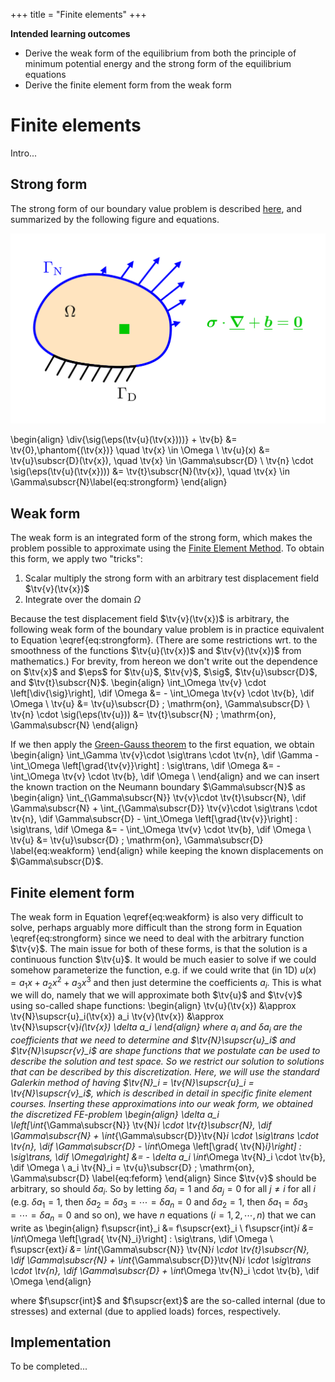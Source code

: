 +++
 title = "Finite elements"
+++

**Intended learning outcomes**
* Derive the weak form of the equilibrium from both the principle of minimum potential energy and the strong form of the equilibrium equations
* Derive the finite element form from the weak form

# Finite elements
Intro...

## Strong form
The strong form of our boundary value problem is described [here](/BoundaryValueProblem), and summarized by the following figure and equations.

![](/assets/Potato.svg)

\begin{align}
\div{\sig(\eps(\tv{u}(\tv{x})))} + \tv{b} &= \tv{0},\phantom{(\tv{x})} \quad \tv{x} \in \Omega \\
\tv{u}(x) &= \tv{u}\subscr{D}(\tv{x}), \quad \tv{x} \in \Gamma\subscr{D} \\
\tv{n} \cdot \sig(\eps(\tv{u}(\tv{x}))) &= \tv{t}\subscr{N}(\tv{x}), \quad \tv{x} \in \Gamma\subscr{N}\label{eq:strongform}
\end{align}

## Weak form
The weak form is an integrated form of the strong form, which makes the problem possible to approximate using the [Finite Element Method](#finite_element_form). To obtain this form, we apply two "tricks":

1. Scalar multiply the strong form with an arbitrary test displacement field $\tv{v}(\tv{x})$
2. Integrate over the domain $\Omega$

Because the test displacement field $\tv{v}(\tv{x})$ is arbitrary, the following weak form of the boundary value problem is in practice equivalent to Equation \eqref{eq:strongform}. (There are some restrictions wrt. to the smoothness of the functions $\tv{u}(\tv{x})$ and $\tv{v}(\tv{x})$ from mathematics.) For brevity, from hereon we don't write out the dependence on $\tv{x}$ and $\eps$ for $\tv{u}$, $\tv{v}$, $\sig$, $\tv{u}\subscr{D}$, and $\tv{t}\subscr{N}$. 
\begin{align}
\int_\Omega \tv{v} \cdot \left[\div{\sig}\right]\, \dif \Omega &= - \int_\Omega \tv{v} \cdot \tv{b}\, \dif \Omega \\
\tv{u} &= \tv{u}\subscr{D} \; \mathrm{on}\, \Gamma\subscr{D} \\
\tv{n} \cdot \sig(\eps(\tv{u})) &= \tv{t}\subscr{N} \; \mathrm{on}\, \Gamma\subscr{N}
\end{align}

If we then apply the [Green-Gauss theorem](https://knutam.github.io/tensors/Theory/TensorIntegration/) to the first equation, we obtain
\begin{align}
\int_\Gamma \tv{v}\cdot \sig\trans \cdot \tv{n}\, \dif \Gamma - \int_\Omega \left[\grad{\tv{v}}\right] : \sig\trans\, \dif \Omega &= - \int_\Omega \tv{v} \cdot \tv{b}\, \dif \Omega \\
\end{align}
and we can insert the known traction on the Neumann boundary $\Gamma\subscr{N}$ as
\begin{align}
\int_{\Gamma\subscr{N}} \tv{v}\cdot \tv{t}\subscr{N}\, \dif \Gamma\subscr{N} + \int_{\Gamma\subscr{D}} \tv{v}\cdot \sig\trans \cdot \tv{n}\, \dif \Gamma\subscr{D} - \int_\Omega \left[\grad{\tv{v}}\right] : \sig\trans\, \dif \Omega &= - \int_\Omega \tv{v} \cdot \tv{b}\, \dif \Omega \\
\tv{u} &= \tv{u}\subscr{D} \; \mathrm{on}\, \Gamma\subscr{D} \label{eq:weakform}
\end{align}
while keeping the known displacements on $\Gamma\subscr{D}$. 

## Finite element form
The weak form in Equation \eqref{eq:weakform} is also very difficult to solve, perhaps arguably more difficult than the strong form in Equation \eqref{eq:strongform} since we need to deal with the arbitrary function $\tv{v}$. The main issue for both of these forms, is that the solution is a continuous function $\tv{u}$. It would be much easier to solve if we could somehow parameterize the function, e.g. if we could write that (in 1D) $u(x) = a_1 x + a_2 x^2 + a_3 x^3$ and then just determine the coefficients $a_i$. This is what we will do, namely that we will approximate both $\tv{u}$ and $\tv{v}$ using so-called shape functions:
\begin{align}
\tv{u}(\tv{x}) &\approx \tv{N}\supscr{u}_i(\tv{x}) a_i
\tv{v}(\tv{x}) &\approx \tv{N}\supscr{v}_i(\tv{x}) \delta a_i
\end{align}
where $a_i$ and $\delta a_i$ are the coefficients that we need to determine and $\tv{N}\supscr{u}_i$ and $\tv{N}\supscr{v}_i$ are shape functions that we postulate can be used to describe the solution and test space. So we restrict our solution to solutions that can be described by this *discretization*. Here, we will use the standard Galerkin method of having $\tv{N}_i = \tv{N}\supscr{u}_i = \tv{N}\supscr{v}_i$, which is described in detail in specific finite element courses. Inserting these approximations into our weak form, we obtained the discretized FE-problem 
\begin{align}
\delta a_i \left[\int_{\Gamma\subscr{N}} \tv{N}_i \cdot \tv{t}\subscr{N}\, \dif \Gamma\subscr{N} + \int_{\Gamma\subscr{D}}\tv{N}_i \cdot \sig\trans \cdot \tv{n}\, \dif \Gamma\subscr{D} - \int_\Omega \left[\grad{ \tv{N}_i}\right] : \sig\trans\, \dif \Omega\right] &= - \delta a_i \int_\Omega \tv{N}_i \cdot \tv{b}\, \dif \Omega \\
a_i \tv{N}_i = \tv{u}\subscr{D} \; \mathrm{on}\, \Gamma\subscr{D} \label{eq:feform}
\end{align}
Since $\tv{v}$ should be arbitrary, so should $\delta a_i$. So by letting $\delta a_i=1$ and $\delta a_j=0$ for all $j\neq i$ for all $i$ (e.g. $\delta a_1=1$, then $\delta a_2=\delta a_3=\cdots=\delta a_n=0$ and $\delta a_2=1$, then $\delta a_1=\delta a_3=\cdots=\delta a_n=0$ and so on), we have $n$ equations ($i=1,2,\cdots,n$) that we can write as
\begin{align}
f\supscr{int}_i &= f\supscr{ext}_i \\
f\supscr{int}_i &= \int_\Omega \left[\grad{ \tv{N}_i}\right] : \sig\trans\, \dif \Omega \\
f\supscr{ext}_i &= \int_{\Gamma\subscr{N}} \tv{N}_i \cdot \tv{t}\subscr{N}\, \dif \Gamma\subscr{N} + \int_{\Gamma\subscr{D}}\tv{N}_i \cdot \sig\trans \cdot \tv{n}\, \dif \Gamma\subscr{D} + \int_\Omega \tv{N}_i \cdot \tv{b}\, \dif \Omega 
\end{align}

where $f\supscr{int}$ and $f\supscr{ext}$ are the so-called internal (due to stresses) and external (due to applied loads) forces, respectively. 

## Implementation
To be completed...